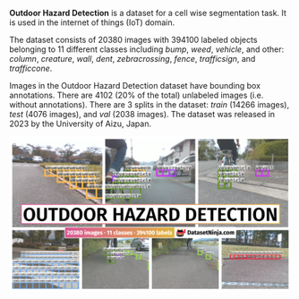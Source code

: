 **Outdoor Hazard Detection** is a dataset for a cell wise segmentation task. It is used in the internet of things (IoT) domain. 

The dataset consists of 20380 images with 394100 labeled objects belonging to 11 different classes including *bump*, *weed*, *vehicle*, and other: *column*, *creature*, *wall*, *dent*, *zebracrossing*, *fence*, *trafficsign*, and *trafficcone*.

Images in the Outdoor Hazard Detection dataset have bounding box annotations. There are 4102 (20% of the total) unlabeled images (i.e. without annotations). There are 3 splits in the dataset: *train* (14266 images), *test* (4076 images), and *val* (2038 images). The dataset was released in 2023 by the University of Aizu, Japan.

<img src="https://github.com/dataset-ninja/outdoor-hazard-detection/raw/main/visualizations/poster.png">
